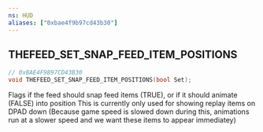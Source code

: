 ```yaml
---
ns: HUD
aliases: ["0xbae4f9b97cd43b30"]
---
```

## THEFEED_SET_SNAP_FEED_ITEM_POSITIONS

```c
// 0xBAE4F9B97CD43B30
void THEFEED_SET_SNAP_FEED_ITEM_POSITIONS(bool Set);
```

Flags if the feed should snap feed items (TRUE), or if it should animate (FALSE) into position This is currently only used for showing replay items on DPAD down (Because game speed is slowed down during this, animations run at a slower speed and we want these items to appear immediatey)

